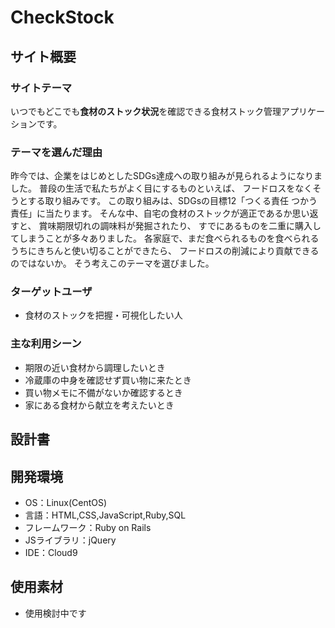 # CheckStock

## サイト概要
### サイトテーマ
いつでもどこでも**食材のストック状況**を確認できる食材ストック管理アプリケーションです。

### テーマを選んだ理由
昨今では、企業をはじめとしたSDGs達成への取り組みが見られるようになりました。
普段の生活で私たちがよく目にするものといえば、
フードロスをなくそうとする取り組みです。
この取り組みは、SDGsの目標12「つくる責任 つかう責任」に当たります。
そんな中、自宅の食材のストックが適正であるか思い返すと、
賞味期限切れの調味料が発掘されたり、
すでにあるものを二重に購入してしまうことが多々ありました。
各家庭で、まだ食べられるものを食べられるうちにきちんと使い切ることができたら、
フードロスの削減により貢献できるのではないか。
そう考えこのテーマを選びました。

### ターゲットユーザ
- 食材のストックを把握・可視化したい人

### 主な利用シーン
- 期限の近い食材から調理したいとき
- 冷蔵庫の中身を確認せず買い物に来たとき
- 買い物メモに不備がないか確認するとき
- 家にある食材から献立を考えたいとき

## 設計書


## 開発環境
- OS：Linux(CentOS)
- 言語：HTML,CSS,JavaScript,Ruby,SQL
- フレームワーク：Ruby on Rails
- JSライブラリ：jQuery
- IDE：Cloud9

## 使用素材
- 使用検討中です